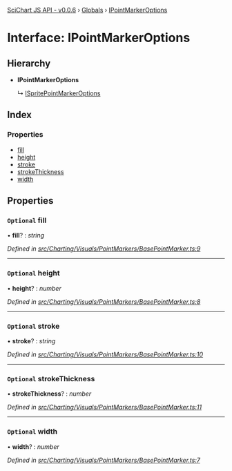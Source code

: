 [SciChart JS API - v0.0.6](../README.md) › [Globals](../globals.md) › [IPointMarkerOptions](ipointmarkeroptions.md)

# Interface: IPointMarkerOptions

## Hierarchy

* **IPointMarkerOptions**

  ↳ [ISpritePointMarkerOptions](ispritepointmarkeroptions.md)

## Index

### Properties

* [fill](ipointmarkeroptions.md#optional-fill)
* [height](ipointmarkeroptions.md#optional-height)
* [stroke](ipointmarkeroptions.md#optional-stroke)
* [strokeThickness](ipointmarkeroptions.md#optional-strokethickness)
* [width](ipointmarkeroptions.md#optional-width)

## Properties

### `Optional` fill

• **fill**? : *string*

*Defined in [src/Charting/Visuals/PointMarkers/BasePointMarker.ts:9](https://github.com/ABTSoftware/SciChart.Dev/blob/f6fba97af2/Web/src/SciChart/src/Charting/Visuals/PointMarkers/BasePointMarker.ts#L9)*

___

### `Optional` height

• **height**? : *number*

*Defined in [src/Charting/Visuals/PointMarkers/BasePointMarker.ts:8](https://github.com/ABTSoftware/SciChart.Dev/blob/f6fba97af2/Web/src/SciChart/src/Charting/Visuals/PointMarkers/BasePointMarker.ts#L8)*

___

### `Optional` stroke

• **stroke**? : *string*

*Defined in [src/Charting/Visuals/PointMarkers/BasePointMarker.ts:10](https://github.com/ABTSoftware/SciChart.Dev/blob/f6fba97af2/Web/src/SciChart/src/Charting/Visuals/PointMarkers/BasePointMarker.ts#L10)*

___

### `Optional` strokeThickness

• **strokeThickness**? : *number*

*Defined in [src/Charting/Visuals/PointMarkers/BasePointMarker.ts:11](https://github.com/ABTSoftware/SciChart.Dev/blob/f6fba97af2/Web/src/SciChart/src/Charting/Visuals/PointMarkers/BasePointMarker.ts#L11)*

___

### `Optional` width

• **width**? : *number*

*Defined in [src/Charting/Visuals/PointMarkers/BasePointMarker.ts:7](https://github.com/ABTSoftware/SciChart.Dev/blob/f6fba97af2/Web/src/SciChart/src/Charting/Visuals/PointMarkers/BasePointMarker.ts#L7)*

